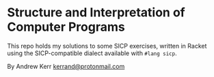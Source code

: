 # Structure and Interpretation of Computer Programs

This repo holds my solutions to some SICP exercises, written in Racket using the SICP-compatible dialect available with `#lang sicp`.

By Andrew Kerr <kerrand@protonmail.com>

